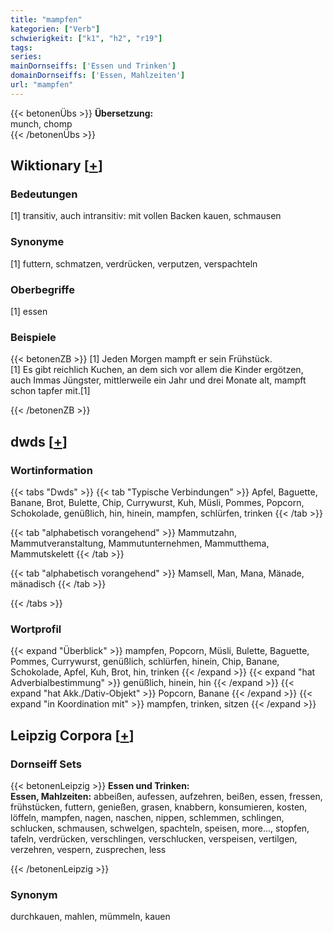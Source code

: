 ```yaml
---
title: "mampfen"
kategorien: ["Verb"]
schwierigkeit: ["k1", "h2", "r19"]
tags:
series:
mainDornseiffs: ['Essen und Trinken']
domainDornseiffs: ['Essen, Mahlzeiten']
url: "mampfen"
---
```


{{< betonenÜbs >}}
**Übersetzung:**  
munch, chomp  
{{< /betonenÜbs >}}

## Wiktionary [[+](https://de.wiktionary.org/wiki/mampfen)]

### Bedeutungen
[1] transitiv, auch intransitiv: mit vollen Backen kauen, schmausen  

### Synonyme
[1] futtern, schmatzen, verdrücken, verputzen, verspachteln  

### Oberbegriffe
[1] essen  

### Beispiele
{{< betonenZB >}}
[1] Jeden Morgen mampft er sein Frühstück.  
[1] Es gibt reichlich Kuchen, an dem sich vor allem die Kinder ergötzen, auch Immas Jüngster, mittlerweile ein Jahr und drei Monate alt, mampft schon tapfer mit.[1]  

{{< /betonenZB >}}


## dwds [[+](https://www.dwds.de/wb/mampfen)]

### Wortinformation
{{< tabs "Dwds" >}}
{{< tab "Typische Verbindungen" >}}
Apfel, Baguette, Banane, Brot, Bulette, Chip, Currywurst, Kuh, Müsli, Pommes, Popcorn, Schokolade, genüßlich, hin, hinein, mampfen, schlürfen, trinken
{{< /tab >}}

{{< tab "alphabetisch vorangehend" >}}
Mammutzahn, Mammutveranstaltung, Mammutunternehmen, Mammutthema, Mammutskelett
{{< /tab >}}

{{< tab "alphabetisch vorangehend" >}}
Mamsell, Man, Mana, Mänade, mänadisch
{{< /tab >}}

{{< /tabs >}}

### Wortprofil
{{< expand "Überblick" >}} mampfen, Popcorn, Müsli, Bulette, Baguette, Pommes, Currywurst, genüßlich, schlürfen, hinein, Chip, Banane, Schokolade, Apfel, Kuh, Brot, hin, trinken {{< /expand >}}
{{< expand "hat Adverbialbestimmung" >}} genüßlich, hinein, hin {{< /expand >}}
{{< expand "hat Akk./Dativ-Objekt" >}} Popcorn, Banane {{< /expand >}}
{{< expand "in Koordination mit" >}} mampfen, trinken, sitzen {{< /expand >}}

## Leipzig Corpora [[+](https://corpora.uni-leipzig.de/en/res?word=mampfen&corpusId=deu_newscrawl-public_2018)]

### Dornseiff Sets
{{< betonenLeipzig >}}
**Essen und Trinken:**  
**Essen, Mahlzeiten:** abbeißen, aufessen, aufzehren, beißen, essen, fressen, frühstücken, futtern, genießen, grasen, knabbern, konsumieren, kosten, löffeln, mampfen, nagen, naschen, nippen, schlemmen, schlingen, schlucken, schmausen, schwelgen, spachteln, speisen, more..., stopfen, tafeln, verdrücken, verschlingen, verschlucken, verspeisen, vertilgen, verzehren, vespern, zusprechen, less  

{{< /betonenLeipzig >}}

### Synonym
durchkauen, mahlen, mümmeln, kauen

